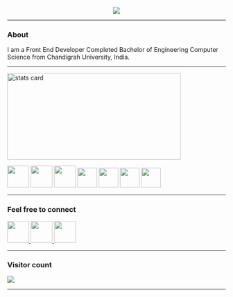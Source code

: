 <p align="center">

  <a href="https://github.com/DenverCoder1/readme-typing-svg">
    <img src="https://readme-typing-svg.demolab.com/?lines=Hi,myself Rohit Thakur ;Nice to meet ya 😁 ;&font=Fira%20Code&center=true&width=440&height=45&color=f75c7e&vCenter=true&pause=1000&size=22" /></a>
  
</p>


<hr>



<h3 > About </h3>

I am a Front End Developer Completed  Bachelor of Engineering Computer Science from Chandigrah University, India. 
<hr>

<!-- [![RohitThakur222 GitHub stats](https://github-readme-stats.vercel.app/api?username=RohitThakur222)](https://github.com/RohitThakur222) -->
<img alt= "stats card" height="200px" width="400" src="https://github-readme-streak-stats.herokuapp.com/?user=RohitThakur222&theme=neon-palenight&hide_border=false&properties=border">   
  
<!--| <a href="https://github.com/RohitThakur222"><img align="center" src="https://github-readme-stats.vercel.app/api?username=RohitThakur222&show_icons=true&include_all_commits=true&theme=buefy&hide_border=true" alt="RohitThakur222's github stats" /></a> | <a href="https://github.com/RohitThakur222"><img align="center" src="https://github-readme-stats.vercel.app/api/top-langs/?username=RohitThakur222&layout=compact&theme=buefy&hide_border=true" /></a> |
| ------------- | ------------- |
<h3> Languages, Tools & Technologies</h3> -->

<p align="left">
  
  <img width="50px"  src="https://img.icons8.com/plasticine/512/github-squared.png"/>
  <img width="50px"  src="https://img.icons8.com/color/512/git.png"/>
  <img width="50px"  src="https://img.icons8.com/color/512/c-plus-plus-logo.png"/>
  <img width="45px"  src="https://img.icons8.com/color/512/html-5.png"/>
  <img width="45px"  src="https://img.icons8.com/fluency/512/css3.png"/>
  <img width="45px"  src="https://img.icons8.com/color/512/javascript.png"/>
  <img width="45px" src="https://imgs.search.brave.com/8oFHR4xi_qBTFdIbQG1K0FmaDamE6VQA24TRaPLmwl0/rs:fit:860:0:0/g:ce/aHR0cHM6Ly9pY29u/cy52ZXJ5aWNvbi5j/b20vcG5nLzEyOC9h/cHBsaWNhdGlvbi9k/ZXNpZ25lci1pY29u/L3NxbC01LnBuZw"/>

</p>
<hr>

<h3> Feel free to connect </h3>

<p align="left">
  
  <a href="mailto:rt2002hit@gmail.com">
  <img width="50px"  src="https://img.icons8.com/doodle/512/gmail.png"/>
  </a>
  
  <a href="https://www.linkedin.com/in/rohit-thakur-5076281a6/">
  <img width="50px"  src="https://img.icons8.com/color/512/linkedin.png"/>
  </a>
  
  <a href="https://t.me/RohitThakur_19BCS1210">
  <img width="50px"  src="https://img.icons8.com/color/512/telegram-app.png"/>
  </a>
  

  
</p>
<hr>


<p align="left"> 
 <h3> Visitor count </h3>
  <img src="https://profile-counter.glitch.me/RohitThakur222/count.svg" />
</p>
<hr>




